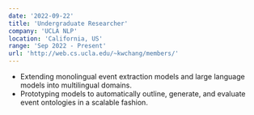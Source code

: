 ```yaml
---
date: '2022-09-22'
title: 'Undergraduate Researcher'
company: 'UCLA NLP'
location: 'California, US'
range: 'Sep 2022 - Present'
url: 'http://web.cs.ucla.edu/~kwchang/members/'
---
```


- Extending monolingual event extraction models and large language models into multilingual domains. 
- Prototyping models to automatically outline, generate, and evaluate event ontologies in a scalable fashion. 
 